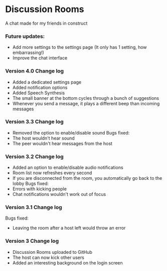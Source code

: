 # Discussion Rooms
 A chat made for my friends in construct

### Future updates:
* Add more settings to the settings page (It only has 1 setting, how embarrassing!)
* Improve the chat interface

### Version 4.0 Change log
* Added a dedicated settings page
* Added notification options
* Added Speech Synthesis
* The small banner at the bottom cycles through a bunch of suggestions
* Whenever you send a message, it plays a different beep than incoming messages

### Version 3.3 Change log
* Removed the option to enable/disable sound
Bugs fixed:
* The host wouldn't hear sound
* The peer wouldn't hear messages from the host

### Version 3.2 Change log
* Added an option to enable/disable audio notifications
* Room list now refreshes every second
* If you are disconnected from the room, you automatically go back to the lobby
Bugs fixed:
* Errors with kicking people
* Chat notifications wouldn't work out of focus

### Version 3.1 Change log
Bugs fixed:
* Leaving the room after a host left would throw an error

### Version 3 Change log
* Discussion Rooms uploaded to GitHub
* The host can now kick other users
* Added an interesting background on the login screen
